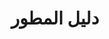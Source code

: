 ﻿---
title: دليل المطور
type: docs
weight: 20
url: /ar/nodejs-java/developer-guide/
keywords: nodejs, excel, api, develope
description: Aspose.Cells لـ Node.js عبر دليل المطور Java
---
